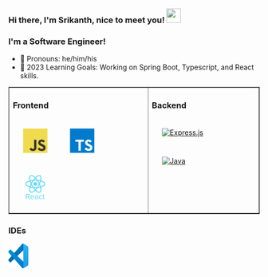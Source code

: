 ### Hi there, I'm Srikanth, nice to meet you! <img src="https://github.com/frankstepanski/osumed/blob/master/assets/Hi.gif" width="29px" height="29px">

### I'm a Software Engineer!
-  👨 Pronouns: he/him/his
-  🧠 2023 Learning Goals: Working on Spring Boot, Typescript, and React skills.

<table width="100%" border="1"><tr><td valign="top">

### Frontend  
<div>  
<img style="margin: 20px" src="assets/javascript-original.svg" alt="JavaScript" height="50" />  
<img style="margin: 20px" src="assets/typescript-original.svg" alt="TypeScript" height="50" />  
<img style="margin: 20px" src="assets/react-original-wordmark.svg" alt="React" height="50" /> 
<!-- <img style="margin: 15px" src="assets/mocha.png" alt="Mocha" height="50" />  -->
</div>

</td><td valign="top">

### Backend  
<div>  
<a href=""><img style="margin: 20px" src="[assets/express-original-wordmark.svg](https://github.com/devicons/devicon/blob/master/icons/nodejs/nodejs-original-wordmark.svg)" alt="Express.js" height="50" /></a>  
<a href=""><img style="margin: 20px" src="[assets/express-original-wordmark.svg](https://github.com/devicons/devicon/blob/master/icons/java/java-original-wordmark.svg)" alt="Java" height="50" /></a>  
</div>

</td></tr></table>

### IDEs
<a href=""><img src="https://github.com/devicons/devicon/blob/v2.13.0/icons/vscode/vscode-original.svg" width="40" height="50"/></a>


